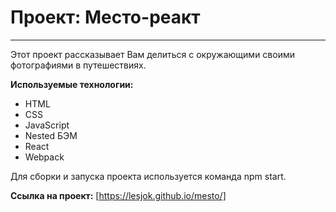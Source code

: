 # Проект: Место-реакт
---------
Этот проект рассказывает Вам делиться с окружающими своими фотографиями в путешествиях.

**Используемые технологии:**
* HTML
* CSS
* JavaScript
* Nested БЭМ
* React
* Webpack

Для сборки и запуска проекта используется команда npm start.

**Ссылка на проект:**
[https://lesjok.github.io/mesto/]
